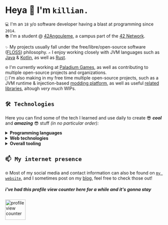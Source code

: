 # Heya 👋 I'm `killian.`

`💻` I'm an `18` y/o software developer having a blast at programming since `2014`.  
`📚` I'm a student @ [42Angouleme](https://42angouleme.fr), a campus part of the [42 Network](https://www.42network.org/). 

`✨` My projects usually fall under the free/libre/open-source software ([FLOSS](https://en.wikipedia.org/wiki/Free_and_open-source_software)) philosophy.
`✍️` I enjoy working closely with JVM languages such as [Java](https://adoptium.net) & [Kotlin](https://kotlinlang.org), as well as [Rust](https://rust-lang.org).  

`🌐` I'm currently working at [Paladium Games](https://paladium-pvp.fr), as well as contributing to multiple open-source projects and organizations.  
`🌱` I'm also making in my free time multiple open-source projects, such as a JVM runtime & injection-based [modding platform](https://github.com/LumosMC), as well as useful [related libraries](https://github.com/stardust-enterprises/deface), altough _very much_ WIPs.

## `🛠️ Technologies`

Here you can find some of the tech I learned and use daily to create 😎 **_cool_** and **_amazing_** 😎 stuff _(in no particular order):_

<details>
<summary><b>Programming languages</b></summary>
<br>
<a href="https://skillicons.dev"><img src="https://skillicons.dev/icons?i=java,c,rust,kotlin,python,typescript" alt="Programming languages" height="40"/></a>
</details>

<details>
<summary><b>Web technologies</b></summary>
<br>
<a href="https://skillicons.dev"><img src="https://skillicons.dev/icons?i=tailwind,svelte,spring,react,ktor" alt="Web technologies" height="40"/></a>
</details>

<details>
<summary><b>Overall tooling</b></summary>
<br>
<a href="https://skillicons.dev"><img src="https://skillicons.dev/icons?i=linux,vim,idea,gradle,maven,bash,git,docker,github,bun,deno" alt="Tooling & other" height="40"/></a>
</details>

## `📫 My internet presence`

`🌐` Most of my social media and contact information can also be found on [`my website`](https://xtrm.me), and I sometimes post on my [blog](https://blog.xtrm.me), feel free to check those out!

##### i've had this profile view counter here for a while and it's gonna stay
<img src="https://moe-counter.glitch.me/get/@xTrM-EN" alt="profile view counter" height="65"/>
